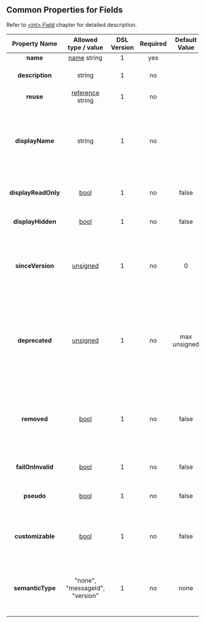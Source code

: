 ## Common Properties for Fields
Refer to [&lt;int&gt; Field](../fields/common.md) chapter for detailed description. 

|Property Name|Allowed type / value|DSL Version|Required|Default Value|Description|
|:-----------:|:------------------:|:---------:|:------:|:-----------:|-----------|
|**name**|[name](../intro/names.md) string|1|yes||Name of the field.|
|**description**|string|1|no||Human readable description of the field.|
|**reuse**|[reference](../intro/references.md) string|1|no||Field definition of which to copy.|
|**displayName**|string|1|no||Name of the field to display. If empty, the code generator must use value of property **name** instead. In order to force empty name to display, use "_" (underscore).|
|**displayReadOnly**|[bool](../intro/boolean.md)|1|no|false|Disable modification of the field in visual analysis tool(s).|
|**displayHidden**|[bool](../intro/boolean.md)|1|no|false|Don't display field at all in visual analysis tool(s).|
|**sinceVersion**|[unsigned](../intro/numeric.md)|1|no|0|Version of the protocol in which field was introduced.<br /> Applicable only to members of the [&lt;message&gt;](../messages/messages.md) or [&lt;bundle&gt;](../fields/bundle.md).|
|**deprecated**|[unsigned](../intro/numeric.md)|1|no|max unsigned|Version of the protocol in which field was deprecated.<br />Must be greater than value of **sinceVersion**.<br /> Applipable only to members of the [&lt;message&gt;](../messages/messages.md) or [&lt;bundle&gt;](../fields/bundle.md).|
|**removed**|[bool](../intro/boolean.md)|1|no|false|Indicates whether deprecated field has been removed from being serialized.<br /> Applicable only to members of the [&lt;message&gt;](../messages/messages.md) or [&lt;bundle&gt;](../fields/bundle.md).|
|**failOnInvalid**|[bool](../intro/boolean.md)|1|no|false|Fail *read* operation if read value is invalid.|
|**pseudo**|[bool](../intro/boolean.md)|1|no|false|In case of **true**, don't serialize/deserialize this field.|
|**customizable**|[bool](../intro/boolean.md)|1|no|false|Mark the field to allow compile time customization regardless of code generator's level of customization.|
|**semanticType**|"none", "messageId", "version"|1|no|none|Specify semantic type of the field. It allows code generator to generate special code for special cases.|

